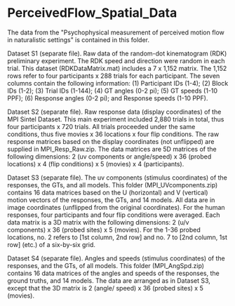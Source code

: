 # PerceivedFlow_Spatial_Data
The data from the "Psychophysical measurement of perceived motion flow in naturalistic settings" is contained in this folder.

Dataset S1 (separate file). Raw data of the random-dot kinematogram (RDK) preliminary experiment. The RDK speed and direction were random in each trial. This dataset (RDKDataMatrix.mat) includes a 7 x 1,152  matrix. The 1,152 rows refer to four participants x 288 trials for each participant. The seven columns contain the following information: (1) Participant IDs (1-4); (2) Block IDs (1-2); (3) Trial IDs (1-144); (4) GT angles (0-2 pi); (5) GT speeds (1-10 PPF); (6) Response angles (0-2 pi);  and Response speeds (1-10 PPF). 

Dataset S2 (separate file). Raw response data (display coordinates) of the MPI Sintel Dataset. This main experiment included 2,880 trials in total, thus four participants x 720 trials. All trials proceeded under the same conditions, thus five movies x 36 locations x four flip conditions. The raw response matrices based on the display coordinates (not unflipped) are supplied in MPI_Resp_Raw.zip. The data matrices are 5D matrices of the following dimensions: 2 (uv components or angle/speed) x 36 (probed locations) x 4 (flip conditions) x 5 (movies)  x 4 (participants).

Dataset S3 (separate file). The uv components (stimulus coordinates) of the responses, the GTs, and all models. This folder (MPI_UVcomponents.zip) contains 16 data matrices based on the U (horizontal) and V (vertical) motion vectors of the responses, the GTs, and 14 models. All data are in image coordinates (unflipped from the original coordinates). For the human responses, four participants and four flip conditions were averaged. Each data matrix is a 3D matrix with the following dimensions: 2 (u/v components) x 36 (probed sites) x 5 (movies). For the 1-36 probed locations, no. 2 refers to [1st column, 2nd row] and no. 7 to [2nd column, 1st row] (etc.) of a six-by-six grid. 

Dataset S4 (separate file). Angles and speeds (stimulus coordinates) of the responses, and the GTs, of all models. This folder (MPI_AngSpd.zip) contains 16 data matrices of the angles and speeds of the responses, the ground truths, and 14 models. The data are arranged as in Dataset S3, except that the 3D matrix is 2 (angle/ speed) x 36 (probed sites) x 5 (movies).
